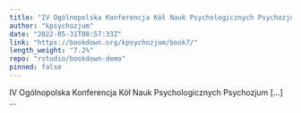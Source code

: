 ```yaml
---
title: "IV Ogólnopolska Konferencja Kół Nauk Psychologicznych Psychozjum"
author: "kpsychozjum"
date: "2022-05-31T08:57:33Z"
link: "https://bookdown.org/kpsychozjum/book7/"
length_weight: "7.2%"
repo: "rstudio/bookdown-demo"
pinned: false
---
```


IV Ogólnopolska Konferencja Kół Nauk Psychologicznych Psychozjum [...]  ...
